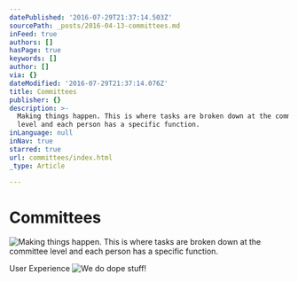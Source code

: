 ```yaml
---
datePublished: '2016-07-29T21:37:14.503Z'
sourcePath: _posts/2016-04-13-committees.md
inFeed: true
authors: []
hasPage: true
keywords: []
author: []
via: {}
dateModified: '2016-07-29T21:37:14.076Z'
title: Committees
publisher: {}
description: >-
  Making things happen. This is where tasks are broken down at the committee
  level and each person has a specific function.
inLanguage: null
inNav: true
starred: true
url: committees/index.html
_type: Article

---
```

# Committees
![Making things happen. This is where tasks are broken down at the committee level and each person has a specific function.](https://the-grid-user-content.s3-us-west-2.amazonaws.com/bd128752-ab4d-4ba1-a0c7-416b7fd32a7f.png)

User Experience
![We do dope stuff!](https://the-grid-user-content.s3-us-west-2.amazonaws.com/546b82ea-1222-49e7-806e-8f781471d769.jpg)